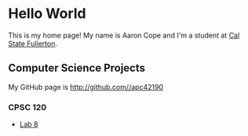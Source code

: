# Hello World
This is my home page! My name is Aaron Cope and I'm a student at [Cal State Fullerton](http://www.fullerton.edu/).

## Computer Science Projects
My GitHub page is http://github.com//apc42190

### CPSC 120
* [Lab 8](https://github.com/csuf-cpsc-mshafae-spring-2020/cpsc-120-lab-08-apc42190)
